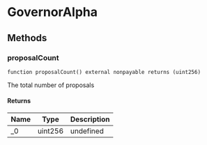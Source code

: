 # GovernorAlpha









## Methods

### proposalCount

```solidity
function proposalCount() external nonpayable returns (uint256)
```

The total number of proposals




#### Returns

| Name | Type | Description |
|---|---|---|
| _0 | uint256 | undefined |




